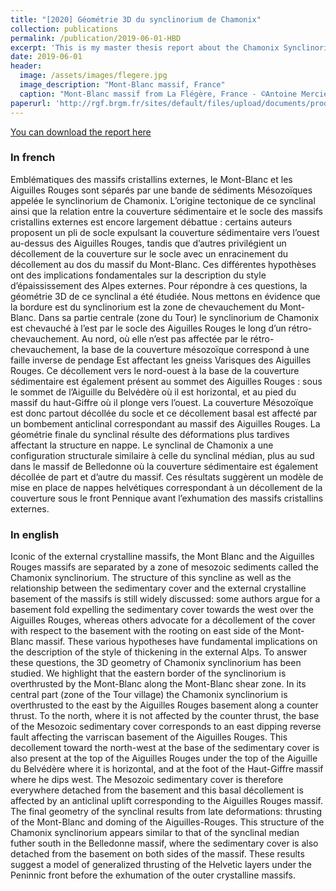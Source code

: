 ```yaml
---
title: "[2020] Géométrie 3D du synclinorium de Chamonix"
collection: publications
permalink: /publication/2019-06-01-HBD
excerpt: 'This is my master thesis report about the Chamonix Synclinorium'
date: 2019-06-01
header:
  image: /assets/images/flegere.jpg
  image_description: "Mont-Blanc massif, France"
  caption: "Mont-Blanc massif from La Flégère, France - ©Antoine Mercier"
paperurl: 'http://rgf.brgm.fr/sites/default/files/upload/documents/production-scientifique/Masters/rgf_amialps2018_ma4_memoire_mercier.pdf'
---
```

[You can download the report here](http://rgf.brgm.fr/sites/default/files/upload/documents/production-scientifique/Masters/rgf_amialps2018_ma4_memoire_mercier.pdf)

### In french ###
Emblématiques des massifs cristallins externes, le Mont-Blanc et les Aiguilles Rouges sont séparés
par une bande de sédiments Mésozoïques appelée le synclinorium de Chamonix. L’origine
tectonique de ce synclinal ainsi que la relation entre la couverture sédimentaire et le socle des massifs
cristallins externes est encore largement débattue : certains auteurs proposent un pli de socle
expulsant la couverture sédimentaire vers l’ouest au-dessus des Aiguilles Rouges, tandis que d’autres
privilégient un décollement de la couverture sur le socle avec un enracinement du décollement au
dos du massif du Mont-Blanc. Ces différentes hypothèses ont des implications fondamentales sur la
description du style d’épaississement des Alpes externes. Pour répondre à ces questions, la géométrie
3D de ce synclinal a été étudiée. Nous mettons en évidence que la bordure est du synclinorium est la
zone de chevauchement du Mont-Blanc. Dans sa partie centrale (zone du Tour) le synclinorium de
Chamonix est chevauché à l’est par le socle des Aiguilles Rouges le long d’un rétro-chevauchement.
Au nord, où elle n’est pas affectée par le rétro-chevauchement, la base de la couverture mésozoïque
correspond à une faille inverse de pendage Est affectant les gneiss Varisques des Aiguilles Rouges.
Ce décollement vers le nord-ouest à la base de la couverture sédimentaire est également présent au
sommet des Aiguilles Rouges : sous le sommet de l’Aiguille du Belvédère où il est horizontal, et au
pied du massif du haut-Giffre où il plonge vers l’ouest. La couverture Mésozoïque est donc partout
décollée du socle et ce décollement basal est affecté par un bombement anticlinal correspondant au
massif des Aiguilles Rouges. La géométrie finale du synclinal résulte des déformations plus tardives
affectant la structure en nappe. Le synclinal de Chamonix a une configuration structurale similaire
à celle du synclinal médian, plus au sud dans le massif de Belledonne où la couverture sédimentaire
est également décollée de part et d’autre du massif. Ces résultats suggèrent un modèle de mise en
place de nappes helvétiques correspondant à un décollement de la couverture sous le front Pennique
avant l’exhumation des massifs cristallins externes.

### In english ### 
Iconic of the external crystalline massifs, the Mont Blanc and the Aiguilles Rouges massifs are
separated by a zone of mesozoic sediments called the Chamonix synclinorium. The structure of
this syncline as well as the relationship between the sedimentary cover and the external crystalline
basement of the massifs is still widely discussed: some authors argue for a basement fold expelling
the sedimentary cover towards the west over the Aiguilles Rouges, whereas others advocate for
a décollement of the cover with respect to the basement with the rooting on east side of the
Mont-Blanc massif. These various hypotheses have fundamental implications on the description
of the style of thickening in the external Alps. To answer these questions, the 3D geometry of
Chamonix synclinorium has been studied. We highlight that the eastern border of the synclinorium
is overthrusted by the Mont-Blanc along the Mont-Blanc shear zone. In its central part (zone of
the Tour village) the Chamonix synclinorium is overthrusted to the east by the Aiguilles Rouges
basement along a counter thrust. To the north, where it is not affected by the counter thrust, the
base of the Mesozoic sedimentary cover corresponds to an east dipping reverse fault affecting the
varriscan basement of the Aiguilles Rouges. This decollement toward the north-west at the base of
the sedimentary cover is also present at the top of the Aiguilles Rouges under the top of the Aiguille
du Belvédère where it is horizontal, and at the foot of the Haut-Giffre massif where he dips west.
The Mesozoic sedimentary cover is therefore everywhere detached from the basement and this basal
décollement is affected by an anticlinal uplift corresponding to the Aiguilles Rouges massif. The
final geometry of the synclinal results from late deformations: thrusting of the Mont-Blanc and
doming of the Aiguilles-Rouges. This structure of the Chamonix synclinorium appears similar to
that of the synclinal median futher south in the Belledonne massif, where the sedimentary cover
is also detached from the basement on both sides of the massif. These results suggest a model of
generalized thrusting of the Helvetic layers under the Peninnic front before the exhumation of the
outer crystalline massifs.
